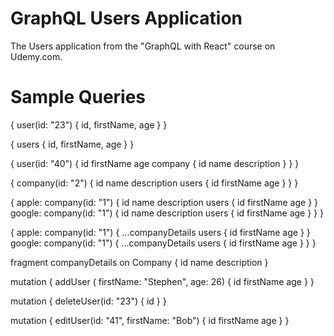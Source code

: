 # GraphQL Users Application

The Users application from the "GraphQL with React" course on Udemy.com.

# Sample Queries

{
  user(id: "23") {
    id,
    firstName,
    age
  }
}

{
  users {
    id,
    firstName,
    age
  }
}

{
  user(id: "40") {
    id
    firstName
    age
    company {
      id
      name
      description
    }
  }
}

{
  company(id: "2") {
    id
    name
    description
    users {
      id
      firstName
      age
    }
  }
}

{
  apple: company(id: "1") {
    id
    name
    description
    users {
      id
      firstName
      age
    }
  }
  google: company(id: "1") {
    id
    name
    description
    users {
      id
      firstName
      age
    }
  }
}

{
  apple: company(id: "1") {
    ...companyDetails
    users {
      id
      firstName
      age
    }
  }
  google: company(id: "1") {
    ...companyDetails
    users {
      id
      firstName
      age
    }
  }
}

fragment companyDetails on Company {
  id
  name
  description
}

mutation {
  addUser (
    firstName: "Stephen", age: 26) {
    	id
    	firstName
    	age
  	}
}

mutation {
  deleteUser(id: "23") {
    id
  }
}

mutation {
 	editUser(id: "41", firstName: "Bob") {
  	id
    firstName
    age
	}
}
